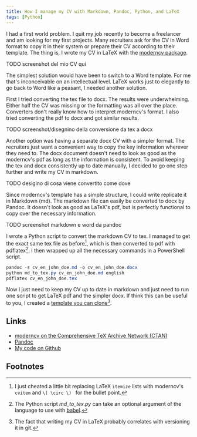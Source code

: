 ```yaml
---
title: How I manage my CV with Markdown, Pandoc, Python, and LaTeX
tags: [Python]
---
```


I had a first world problem.
I quit my job recently to become a freelancer and am looking for my first projects.
Many recruiters ask for the CV in Word format to copy it in their system or prepare their CV according to their template.
The thing is, I wrote my CV in LaTeX with the [moderncv package](https://www.ctan.org/tex-archive/macros/latex/contrib/moderncv).

TODO screenshot del mio CV qui

The simplest  solution would have been to switch to a Word template.
For me that's inconceivable on an intellectual level.
LaTeX works just to elegantly to go back to Word like a peasant, I needed another solution.

First I tried converting the tex file to docx.
The results were underwhelming.
Either half the CV was missing or the formatting was all over the place.
Converters don't really know how to interpret moderncv's format.
I also tried converting the pdf to docx and got similar results.

TODO screenshot/disegnino della conversione da tex a docx

Another option was having a separate docx CV with a simpler format.
The recruiters just want a convenient way to copy the key information wherever they need to.
The docx document doesn't need to look as good as the moderncv's pdf as long as the information is consistent.
To avoid keeping the tex and docx consistently up to date manually, I decided to go one step further and write my CV in markdown.

TODO desigino di cosa viene convertito come dove

Since moderncv's template has a simple structure, I could write replicate it in Markdown (md).
The markdown file can easily be converted to docx by Pandoc.
It doesn't look as good as LaTeX's pdf, but is perfectly functional to copy over the necessary information.

TODO screenshot markdown e word da pandoc

I wrote a Python script to convert the markdown CV to tex.
I managed to get the exact same tex file as before[^1], which is then converted to pdf with pdflatex[^2].
I then wrapped up all the necessary commands in a PowerShell script.

 ```powershell
pandoc -s cv_en_john_doe.md -o cv_en_john_doe.docx
python md_to_tex.py cv_en_john_doe.md english
pdflatex cv_en_john_doe.tex
```

Now I just need to keep my CV up to date in markdown and just need to run one script to get LaTeX pdf and the simpler docx.
If think this can be useful to you, I created a [template you can clone](https://github.com/lucafrance/luca-cv)[^3].

## Links
- [moderncv on the Comprehensive TeX Archive Network (CTAN)](https://www.ctan.org/tex-archive/macros/latex/contrib/moderncv)
- [Pandoc](https://pandoc.org/)
- [My code on Github](https://github.com/lucafrance/luca-cv)

## Footnotes

[^1]: I just cheated a little bit replacing LaTeX `itemize` lists with moderncv's `cvitem` and `\( \circ \) ` for the bullet point.
[^2]: The Python script *md_to_tex.py* can take an optional argument of the language to use with [babel](https://www.ctan.org/pkg/babel).
[^3]: The fact that writing my CV in LaTeX probably correlates with versioning it in git.
